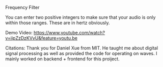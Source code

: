 Frequency Filter

You can enter two positive integers to make sure that your audio is only within those ranges. These are in hertz obviously. 

Demo Video:
https://www.youtube.com/watch?v=iipZzDzKVvU&feature=youtu.be

Citations: Thank you for Daniel Xue from MIT. He taught me about digital signal processing as well as provided the code for operating on waves. I mainly worked on backend + frontend for this proiject. 


